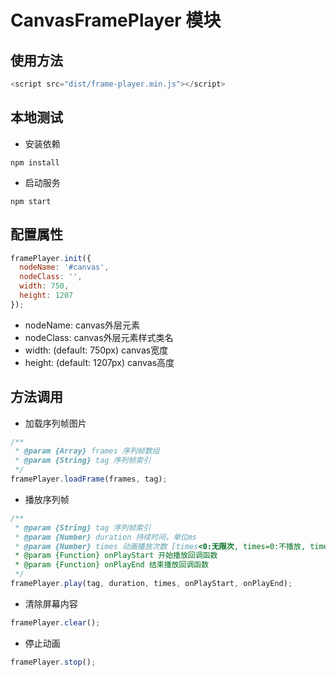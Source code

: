 # CanvasFramePlayer 模块

## 使用方法
``` javascript
<script src="dist/frame-player.min.js"></script>
```

## 本地测试

- 安装依赖

```
npm install
```

- 启动服务

```
npm start
```

## 配置属性

``` javascript
framePlayer.init({
  nodeName: '#canvas',
  nodeClass: '',
  width: 750,
  height: 1207
});
```

- nodeName: canvas外层元素
- nodeClass: canvas外层元素样式类名
- width: (default: 750px) canvas宽度
- height: (default: 1207px) canvas高度

## 方法调用

- 加载序列帧图片

``` javascript
/**
 * @param {Array} frames 序列帧数组
 * @param {String} tag 序列帧索引
 */
framePlayer.loadFrame(frames, tag);
```

- 播放序列帧

``` javascript
/**
 * @param {String} tag 序列帧索引
 * @param {Number} duration 持续时间，单位ms
 * @param {Number} times 动画播放次数 [times<0:无限次, times=0:不播放, times>0:播放times次]
 * @param {Function} onPlayStart 开始播放回调函数
 * @param {Function} onPlayEnd 结束播放回调函数
 */
framePlayer.play(tag, duration, times, onPlayStart, onPlayEnd);
```

- 清除屏幕内容

``` javascript
framePlayer.clear();
```

- 停止动画

``` javascript
framePlayer.stop();
```